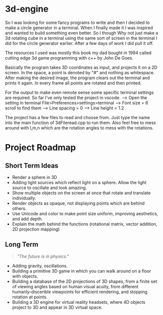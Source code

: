 # 3d-engine

So I was looking for some fancy programs to write and then I decided to make a circle generator in a terminal. When I finally made it I was inspired and wanted to build something even better. So I though Why not just make a 3d rotating cube in a terminal using the same sort of screen in the terminal I did for the circle generator earlier. After a few days of work I did pull it off.

The resources I used was mostly this book my dad bought in 1994 called cutting edge 3d game programming with c++ by John De Goes. 

Basically the program takes 3D coordinates as input, and projects it on a 2D screen. In the space, a point is denoted by "#" and nothing as whitespace. After making the desired image, the program clears out the terminal and prints it again. In every frame all points are rotated and then printed.

For the output to make even remote sense some specific terminal settings are required. So far I've only tested the project in vscode.
--> Open the setting in terminal File>Preferences>settings>terminal
--> Font size = 6 scroll to find them
--> Line spacing = 0
--> Line height = 1.2

The project has a few files to read and choose from. Just type the name into the main function of 3dFileread.cpp to run them. Also feel free to mess around with l,m,n which are the rotation angles to mess with the rotations.

# Project Roadmap

## Short Term Ideas
- Render a sphere in 3D
- Adding light sources which reflect light on a sphere. Allow the light source to oscillate and look amazing.
- Show multiple objects on the screen at once that rotate and translate individually.
- Render objects as opaque, not displaying points which are behind others.
- Use Unicode and color to make point size uniform, improving aesthetics, and add depth.
- Explain the math behind the functions (rotational matrix, vector addition, 2D projection mapping)

## Long Term
> *"The future is in physics."*
- Adding gravity, oscillations.
- Building a primitive 3D game in which you can walk around on a floor with objects.
- Building a database of the 2D projections of 3D shapes, from a finite set of viewing angles based on human visual acuity, from different humanly-discerible viewpoints for efficient rendering, and stopping rotation at points.
- Building a 3D engine for virtual reality headsets, where 4D objects project to 3D and appear in 3D virtual space.
